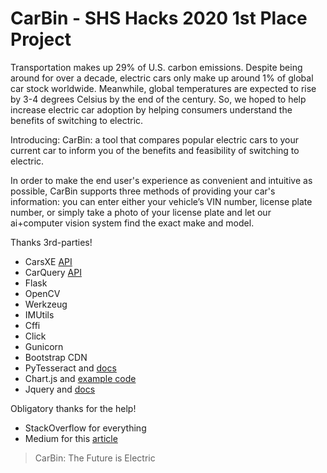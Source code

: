 # CarBin - SHS Hacks 2020 1st Place Project

Transportation makes up 29% of U.S. carbon emissions. Despite being around for over a decade, electric cars only make up around 1% of global car stock worldwide. Meanwhile, global temperatures are expected to rise by 3-4 degrees Celsius by the end of the century. So, we hoped to help increase electric car adoption by helping consumers understand the benefits of switching to electric. 

Introducing: CarBin: a tool that compares popular electric cars to your current car to inform you of the benefits and feasibility of switching to electric.

In order to make the end user's experience as convenient and intuitive as possible, CarBin supports three methods of providing your car's information: you can enter either your vehicle’s VIN number, license plate number, or simply take a photo of your license plate and let our ai+computer vision system find the exact make and model.
 

Thanks 3rd-parties!
 - CarsXE [API](https://api.carsxe.com/docs)
 - CarQuery [API](https://www.carqueryapi.com/documentation/)
 - Flask
 - OpenCV 
 - Werkzeug
 - IMUtils
 - Cffi
 - Click
 - Gunicorn
 - Bootstrap CDN
 - PyTesseract and [docs](docs)
 - Chart.js and [example code](https://www.chartjs.org/docs/latest/samples/bar/vertical.html)
 - Jquery and [docs](https://api.jquery.com/ajaxSend/)

Obligatory thanks for the help!
 - StackOverflow for everything
 - Medium for this [article](https://medium.com/programming-fever/license-plate-recognition-using-opencv-python-7611f85cdd6c)


> CarBin: The Future is Electric
